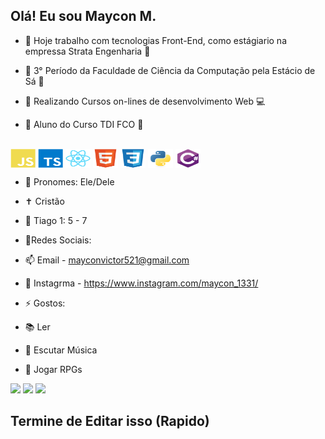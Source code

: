 ## Olá! Eu sou Maycon M.

- 🔭 Hoje trabalho com tecnologias Front-End, como estágiario na empressa Strata Engenharia 🚐
  
- 🌱 3° Período da Faculdade de Ciência da Computação pela Estácio de Sá 🔷
- 🌱 Realizando Cursos on-lines de desenvolvimento Web 💻
- 🌱 Aluno do Curso TDI FCO 🎩

<div style="display: inline_block"><br>
  <img align="center" alt="Rafa-Js" height="30" width="40" src="https://raw.githubusercontent.com/devicons/devicon/master/icons/javascript/javascript-plain.svg">
  <img align="center" alt="Rafa-Ts" height="30" width="40" src="https://raw.githubusercontent.com/devicons/devicon/master/icons/typescript/typescript-plain.svg">
  <img align="center" alt="Rafa-React" height="30" width="40" src="https://raw.githubusercontent.com/devicons/devicon/master/icons/react/react-original.svg">
  <img align="center" alt="Rafa-HTML" height="30" width="40" src="https://raw.githubusercontent.com/devicons/devicon/master/icons/html5/html5-original.svg">
  <img align="center" alt="Rafa-CSS" height="30" width="40" src="https://raw.githubusercontent.com/devicons/devicon/master/icons/css3/css3-original.svg">
  <img align="center" alt="Rafa-Python" height="30" width="40" src="https://raw.githubusercontent.com/devicons/devicon/master/icons/python/python-original.svg">
  <img align="center" alt="Rafa-Csharp" height="30" width="40" src="https://raw.githubusercontent.com/devicons/devicon/master/icons/csharp/csharp-original.svg">
</div>

- 🫡 Pronomes: Ele/Dele
- ✝️ Cristão 
- 📖 Tiago 1: 5 - 7 

- 📱Redes Sociais:
- 📫 Email - mayconvictor521@gmail.com
- 📸 Instagrma - https://www.instagram.com/maycon_1331/

- ⚡ Gostos:
- 📚 Ler
- 🎵 Escutar Música
- 🎲 Jogar RPGs

<div> 
  <a href="https://instagram.com/rafaballerini" target="_blank"><img src="https://img.shields.io/badge/-Instagram-%23E4405F?style=for-the-badge&logo=instagram&logoColor=white" target="_blank"></a>
 <a href="https://discord.gg/wagxzStdcR" target="_blank"><img src="https://img.shields.io/badge/Discord-7289DA?style=for-the-badge&logo=discord&logoColor=white" target="_blank"></a> 
  <a href = "mailto:contatorafaballerini@gmail.com"><img src="https://img.shields.io/badge/-Gmail-%23333?style=for-the-badge&logo=gmail&logoColor=white" target="_blank"></a>
</div>

## Termine de Editar isso (Rapido)

